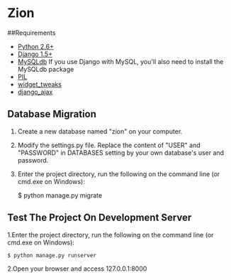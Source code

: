 # Zion


##Requirements

- [Python 2.6+](https://www.python.org/downloads/) 
- [Django 1.5+](https://www.djangoproject.com/download/) 
- [MySQLdb](http://sourceforge.net/projects/mysql-python/) If you use Django with MySQL, you'll also need to install the MySQLdb package
- [PIL](http://www.pythonware.com/products/pil/)
- [widget_tweaks](https://pypi.python.org/pypi/django-widget-tweaks)
- [django_ajax](https://github.com/yceruto/django-ajax)

## Database Migration
1. Create a new database named "zion" on your computer.
2. Modify the settings.py file. Replace the content of  "USER" and "PASSWORD" 
   in DATABASES setting by your own database's user and password.
   
3. Enter the project directory, run the following on the command line (or cmd.exe on Windows):

	$ python manage.py migrate

## Test The Project On Development Server
1.Enter the project directory, run the following on the command line (or cmd.exe on Windows):

    $ python manage.py runserver
   
2.Open your browser and access 127.0.0.1:8000